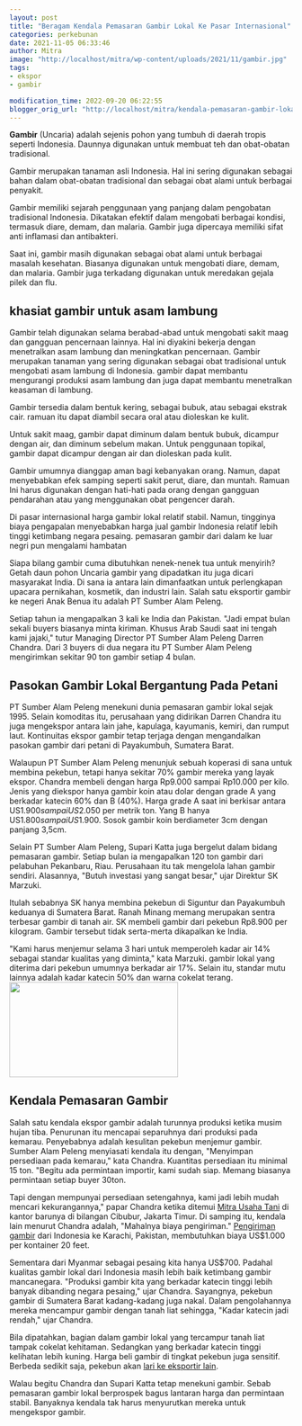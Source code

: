 ```yaml
---
layout: post
title: "Beragam Kendala Pemasaran Gambir Lokal Ke Pasar Internasional"
categories: perkebunan
date: 2021-11-05 06:33:46
author: Mitra
image: "http://localhost/mitra/wp-content/uploads/2021/11/gambir.jpg"
tags:
- ekspor
- gambir

modification_time: 2022-09-20 06:22:55
blogger_orig_url: "http://localhost/mitra/kendala-pemasaran-gambir-lokal-ke.html"
---
```


<strong>Gambir</strong> (Uncaria) adalah sejenis pohon yang tumbuh di daerah tropis seperti Indonesia. Daunnya digunakan untuk membuat teh dan obat-obatan tradisional.

Gambir merupakan tanaman asli Indonesia. Hal ini sering digunakan sebagai bahan dalam obat-obatan tradisional dan sebagai obat alami untuk berbagai penyakit.

Gambir memiliki sejarah penggunaan yang panjang dalam pengobatan tradisional Indonesia. Dikatakan efektif dalam mengobati berbagai kondisi, termasuk diare, demam, dan malaria. Gambir juga dipercaya memiliki sifat anti inflamasi dan antibakteri.

Saat ini, gambir masih digunakan sebagai obat alami untuk berbagai masalah kesehatan. Biasanya digunakan untuk mengobati diare, demam, dan malaria. Gambir juga terkadang digunakan untuk meredakan gejala pilek dan flu.
<h2>khasiat gambir untuk asam lambung</h2>
Gambir telah digunakan selama berabad-abad untuk mengobati sakit maag dan gangguan pencernaan lainnya. Hal ini diyakini bekerja dengan menetralkan asam lambung dan meningkatkan pencernaan. Gambir merupakan tanaman yang sering digunakan sebagai obat tradisional untuk mengobati asam lambung di Indonesia. gambir dapat membantu mengurangi produksi asam lambung dan juga dapat membantu menetralkan keasaman di lambung.

Gambir tersedia dalam bentuk kering, sebagai bubuk, atau sebagai ekstrak cair. ramuan itu dapat diambil secara oral atau dioleskan ke kulit.

Untuk sakit maag, gambir dapat diminum dalam bentuk bubuk, dicampur dengan air, dan diminum sebelum makan. Untuk penggunaan topikal, gambir dapat dicampur dengan air dan dioleskan pada kulit.

Gambir umumnya dianggap aman bagi kebanyakan orang. Namun, dapat menyebabkan efek samping seperti sakit perut, diare, dan muntah. Ramuan Ini harus digunakan dengan hati-hati pada orang dengan gangguan pendarahan atau yang menggunakan obat pengencer darah.

Di pasar internasional harga gambir lokal relatif stabil. Namun, tingginya biaya pengapalan menyebabkan harga jual gambir Indonesia relatif lebih tinggi ketimbang negara pesaing. pemasaran gambir dari dalam ke luar negri pun mengalami hambatan

Siapa bilang gambir cuma dibutuhkan nenek-nenek tua untuk menyirih? Getah daun pohon Uncaria gambir yang dipadatkan itu juga dicari masyarakat India. Di sana ia antara lain dimanfaatkan untuk perlengkapan upacara pernikahan, kosmetik, dan industri lain. Salah satu eksportir gambir ke negeri Anak Benua itu adalah PT Sumber Alam Peleng.

Setiap tahun ia mengapalkan 3 kali ke India dan Pakistan. "Jadi empat bulan sekali buyers biasanya minta kiriman. Khusus Arab Saudi saat ini tengah kami jajaki," tutur Managing Director PT Sumber Alam Peleng Darren Chandra. Dari 3 buyers di dua negara itu PT Sumber Alam Peleng mengirimkan sekitar 90 ton gambir setiap 4 bulan.
<h2 id="petani">Pasokan Gambir Lokal Bergantung Pada Petani</h2>
PT Sumber Alam Peleng menekuni dunia pemasaran gambir lokal sejak 1995. Selain komoditas itu, perusahaan yang didirikan Darren Chandra itu juga mengekspor antara lain jahe, kapulaga, kayumanis, kemiri, dan rumput laut. Kontinuitas ekspor gambir tetap terjaga dengan mengandalkan pasokan gambir dari petani di Payakumbuh, Sumatera Barat.

Walaupun PT Sumber Alam Peleng menunjuk sebuah koperasi di sana untuk membina pekebun, tetapi hanya sekitar 70% gambir mereka yang layak ekspor. Chandra membeli dengan harga Rp9.000 sampai Rp10.000 per kilo.
Jenis yang diekspor hanya gambir koin atau dolar dengan grade A yang berkadar katecin 60% dan B (40%). Harga grade A saat ini berkisar antara US$1.900 sampai US$2.050 per metrik ton. Yang B hanya US$1.800 sampai US$1.900. Sosok gambir koin berdiameter 3cm dengan panjang 3,5cm.

Selain PT Sumber Alam Peleng, Supari Katta juga bergelut dalam bidang pemasaran gambir. Setiap bulan ia mengapalkan 120 ton gambir dari pelabuhan Pekanbaru, Riau. Perusahaan itu tak mengelola lahan gambir sendiri. Alasannya, "Butuh investasi yang sangat besar," ujar Direktur SK Marzuki.

Itulah sebabnya SK hanya membina pekebun di Siguntur dan Payakumbuh keduanya di Sumatera Barat. Ranah Minang memang merupakan sentra terbesar gambir di tanah air. SK membeli gambir dari pekebun Rp8.900 per kilogram. Gambir tersebut tidak serta-merta dikapalkan ke India.

"Kami harus menjemur selama 3 hari untuk memperoleh kadar air 14% sebagai standar kualitas yang diminta," kata Marzuki. gambir lokal yang diterima dari pekebun umumnya berkadar air 17%. Selain itu, standar mutu lainnya adalah kadar katecin 50% dan warna cokelat terang.
<a href="http://127.0.0.1/mitra/wp-content/uploads/2021/11/kebun-gambir.jpg"><img class="aligncenter wp-image-14657 size-medium" src="http://127.0.0.1/mitra/wp-content/uploads/2021/11/kebun-gambir-300x169.jpg" alt="" width="300" height="169" /></a>
<h2 id="nakal">Kendala Pemasaran Gambir</h2>
Salah satu kendala ekspor gambir adalah turunnya produksi ketika musim hujan tiba. Penurunan itu mencapai separuhnya dari produksi pada kemarau. Penyebabnya adalah kesulitan pekebun menjemur gambir. Sumber Alam Peleng menyiasati kendala itu dengan, "Menyimpan persediaan pada kemarau," kata Chandra.
Kuantitas persediaan itu minimal 15 ton. "Begitu ada permintaan importir, kami sudah siap. Memang biasanya permintaan setiap buyer 30ton.

Tapi dengan mempunyai persediaan setengahnya, kami jadi lebih mudah mencari kekurangannya," papar Chandra ketika ditemui <a href="http://127.0.0.1/mitra/">Mitra Usaha Tani</a> di kantor barunya di bilangan Cibubur, Jakarta Timur. Di samping itu, kendala lain menurut Chandra adalah, "Mahalnya biaya pengiriman." <a href="https://www.ekon.go.id/publikasi/detail/3116/komoditas-gambir-indonesia-unggul-di-mancanegara">Pengiriman gambir</a> dari Indonesia ke Karachi, Pakistan, membutuhkan biaya US$1.000 per kontainer 20 feet.

Sementara dari Myanmar sebagai pesaing kita hanya US$700. Padahal kualitas gambir lokal dari Indonesia masih lebih baik ketimbang gambir mancanegara. "Produksi gambir kita yang berkadar katecin tinggi lebih banyak dibanding negara pesaing," ujar Chandra. Sayangnya, pekebun gambir di Sumatera Barat kadang-kadang juga nakal. Dalam pengolahannya mereka mencampur gambir dengan tanah liat sehingga, "Kadar katecin jadi rendah," ujar Chandra.

Bila dipatahkan, bagian dalam gambir lokal yang tercampur tanah liat tampak cokelat kehitaman. Sedangkan yang berkadar katecin tinggi kelihatan lebih kuning. Harga beli gambir di tingkat pekebun juga sensitif. Berbeda sedikit saja, pekebun akan <a href="https://indonesia.go.id/kategori/kuliner/1855/gambir-indonesia-unggul-di-pasar-dunia">lari ke eksportir lain</a>.

Walau begitu Chandra dan Supari Katta tetap menekuni gambir.
Sebab pemasaran gambir lokal berprospek bagus lantaran harga dan permintaan stabil. Banyaknya kendala tak harus menyurutkan mereka untuk mengekspor gambir.
